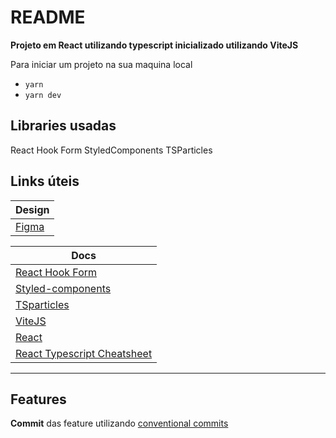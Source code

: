# README

**Projeto em React utilizando typescript inicializado utilizando ViteJS**

Para iniciar um projeto na sua maquina local

- `yarn`
- `yarn dev`

## Libraries usadas

React Hook Form
StyledComponents
TSParticles

## Links úteis

| Design                                                                                                      |
| ----------------------------------------------------------------------------------------------------------- |
| [Figma](https://www.figma.com/file/cAyzhcn3ik28YTSqdKRy11/Teste-pr%C3%A1tico-React---Kolabs?node-id=1%3A58) |

| Docs                                                                            |
| ------------------------------------------------------------------------------- |
| [React Hook Form](https://react-hook-form.com/)                                 |
| [Styled-components](https://styled-components.com/docs)                         |
| [TSparticles](https://particles.js.org/)                                        |
| [ViteJS](https://vitejs.dev/)                                                   |
| [React](https://reactwithhooks.netlify.app/)                                    |
| [React Typescript Cheatsheet](https://react-typescript-cheatsheet.netlify.app/) |

---

## Features

**Commit** das feature utilizando [conventional commits](https://megamorf.gitlab.io/cheat-sheets/conventional-commits/)
